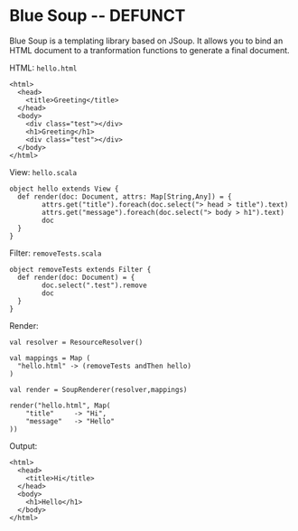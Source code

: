 # Blue Soup -- DEFUNCT

Blue Soup is a templating library based on JSoup. It allows you to bind an HTML document to a tranformation functions to generate a final document.


HTML: `hello.html`

	<html>
	  <head>
	    <title>Greeting</title>
	  </head>
	  <body>
	    <div class="test"></div>
	    <h1>Greeting</h1>
	    <div class="test"></div>
	  </body>
	</html>

View: `hello.scala`

	object hello extends View {
	  def render(doc: Document, attrs: Map[String,Any]) = {
			attrs.get("title").foreach(doc.select("> head > title").text)
			attrs.get("message").foreach(doc.select("> body > h1").text)
			doc
	  }
	}

Filter: `removeTests.scala`

	object removeTests extends Filter {
	  def render(doc: Document) = {
			doc.select(".test").remove
			doc
	  }
	}

Render:

	val resolver = ResourceResolver()
	
	val mappings = Map (
	  "hello.html" -> (removeTests andThen hello)
	)
	
	val render = SoupRenderer(resolver,mappings)

	render("hello.html", Map(
		"title"		-> "Hi",
		"message"	-> "Hello"
	))

Output:

	<html>
	  <head>
	    <title>Hi</title>
	  </head>
	  <body>
	    <h1>Hello</h1>
	  </body>
	</html>

